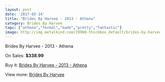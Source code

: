 ```yaml
---
layout: post
date: '2017-03-14'
title: "Brides By Harvee - 2013 - Athena"
category: Brides By Harvee
tags: ["athena","formal","made","pretty","fantastic"]
image: http://img.metalkind.com/29988-thickbox_default/brides-by-harvee-2013-athena.jpg
---
```

Brides By Harvee - 2013 - Athena

On Sales: **$338.99**
<a href="https://www.metalkind.com/en/brides-by-harvee/10756-brides-by-harvee-2013-athena.html"><amp-img layout="responsive" width="600" height="600" src="//img.metalkind.com/29988-thickbox_default/brides-by-harvee-2013-athena.jpg" alt="Brides By Harvee - 2013 - Athena 0" /></a>
<a href="https://www.metalkind.com/en/brides-by-harvee/10756-brides-by-harvee-2013-athena.html"><amp-img layout="responsive" width="600" height="600" src="//img.metalkind.com/29990-thickbox_default/brides-by-harvee-2013-athena.jpg" alt="Brides By Harvee - 2013 - Athena 1" /></a>
<a href="https://www.metalkind.com/en/brides-by-harvee/10756-brides-by-harvee-2013-athena.html"><amp-img layout="responsive" width="600" height="600" src="//img.metalkind.com/29991-thickbox_default/brides-by-harvee-2013-athena.jpg" alt="Brides By Harvee - 2013 - Athena 2" /></a>

Buy it: [Brides By Harvee - 2013 - Athena](https://www.metalkind.com/en/brides-by-harvee/10756-brides-by-harvee-2013-athena.html "Brides By Harvee - 2013 - Athena")

View more: [Brides By Harvee](https://www.metalkind.com/en/126-brides-by-harvee "Brides By Harvee")